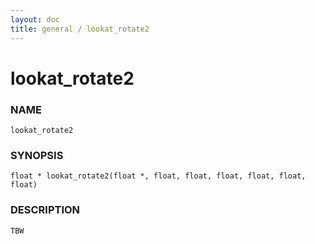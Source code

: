 ```yaml
---
layout: doc
title: general / lookat_rotate2
---
```

# lookat_rotate2

### NAME

    lookat_rotate2

### SYNOPSIS

    float * lookat_rotate2(float *, float, float, float, float, float, float)

### DESCRIPTION

    TBW

